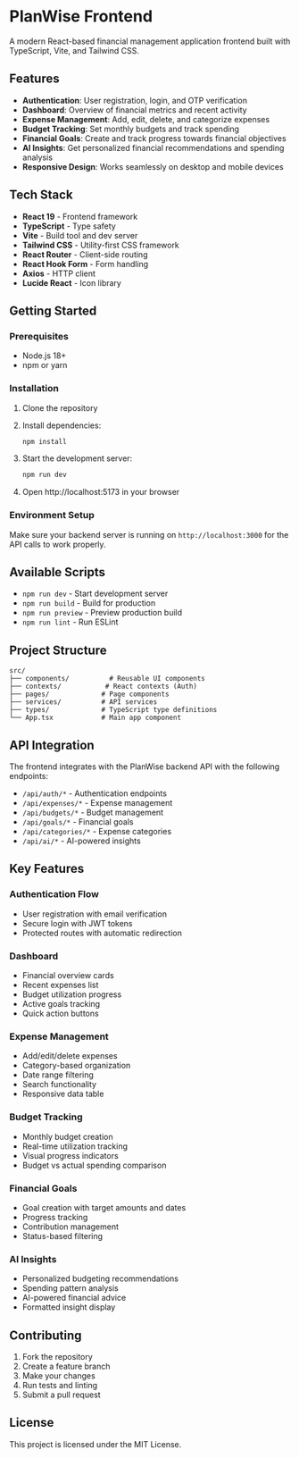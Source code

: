# PlanWise Frontend

A modern React-based financial management application frontend built with TypeScript, Vite, and Tailwind CSS.

## Features

- **Authentication**: User registration, login, and OTP verification
- **Dashboard**: Overview of financial metrics and recent activity
- **Expense Management**: Add, edit, delete, and categorize expenses
- **Budget Tracking**: Set monthly budgets and track spending
- **Financial Goals**: Create and track progress towards financial objectives
- **AI Insights**: Get personalized financial recommendations and spending analysis
- **Responsive Design**: Works seamlessly on desktop and mobile devices

## Tech Stack

- **React 19** - Frontend framework
- **TypeScript** - Type safety
- **Vite** - Build tool and dev server
- **Tailwind CSS** - Utility-first CSS framework
- **React Router** - Client-side routing
- **React Hook Form** - Form handling
- **Axios** - HTTP client
- **Lucide React** - Icon library

## Getting Started

### Prerequisites

- Node.js 18+ 
- npm or yarn

### Installation

1. Clone the repository
2. Install dependencies:
   ```bash
   npm install
   ```

3. Start the development server:
   ```bash
   npm run dev
   ```

4. Open http://localhost:5173 in your browser

### Environment Setup

Make sure your backend server is running on `http://localhost:3000` for the API calls to work properly.

## Available Scripts

- `npm run dev` - Start development server
- `npm run build` - Build for production
- `npm run preview` - Preview production build
- `npm run lint` - Run ESLint

## Project Structure

```
src/
├── components/          # Reusable UI components
├── contexts/           # React contexts (Auth)
├── pages/             # Page components
├── services/          # API services
├── types/             # TypeScript type definitions
└── App.tsx            # Main app component
```

## API Integration

The frontend integrates with the PlanWise backend API with the following endpoints:

- `/api/auth/*` - Authentication endpoints
- `/api/expenses/*` - Expense management
- `/api/budgets/*` - Budget management
- `/api/goals/*` - Financial goals
- `/api/categories/*` - Expense categories
- `/api/ai/*` - AI-powered insights

## Key Features

### Authentication Flow
- User registration with email verification
- Secure login with JWT tokens
- Protected routes with automatic redirection

### Dashboard
- Financial overview cards
- Recent expenses list
- Budget utilization progress
- Active goals tracking
- Quick action buttons

### Expense Management
- Add/edit/delete expenses
- Category-based organization
- Date range filtering
- Search functionality
- Responsive data table

### Budget Tracking
- Monthly budget creation
- Real-time utilization tracking
- Visual progress indicators
- Budget vs actual spending comparison

### Financial Goals
- Goal creation with target amounts and dates
- Progress tracking
- Contribution management
- Status-based filtering

### AI Insights
- Personalized budgeting recommendations
- Spending pattern analysis
- AI-powered financial advice
- Formatted insight display

## Contributing

1. Fork the repository
2. Create a feature branch
3. Make your changes
4. Run tests and linting
5. Submit a pull request

## License

This project is licensed under the MIT License.
